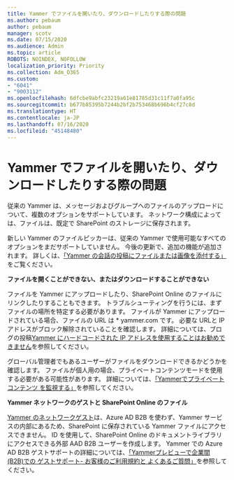 ```yaml
---
title: Yammer でファイルを開いたり、ダウンロードしたりする際の問題
ms.author: pebaum
author: pebaum
manager: scotv
ms.date: 07/15/2020
ms.audience: Admin
ms.topic: article
ROBOTS: NOINDEX, NOFOLLOW
localization_priority: Priority
ms.collection: Adm_O365
ms.custom:
- "6041"
- "9003112"
ms.openlocfilehash: 6dfcbe9abfc23219a61e81785d31c11f7a0fa95c
ms.sourcegitcommit: b677b85395b7244b2bf2b753468b696b4cf27c8d
ms.translationtype: HT
ms.contentlocale: ja-JP
ms.lasthandoff: 07/16/2020
ms.locfileid: "45148480"
---
```

# <a name="issue-opening-or-downloading-files-in-yammer"></a>Yammer でファイルを開いたり、ダウンロードしたりする際の問題

従来の Yammer は、メッセージおよびグループへのファイルのアップロードについて、複数のオプションをサポートしています。 ネットワーク構成によっては、ファイルは、既定で SharePoint のストレージに保存されます。

新しい Yammer のファイルピッカーは、従来の Yammer で使用可能なすべてのオプションをまだサポートしていません。 今後の更新で、追加の機能が追加されます。 詳しくは、[「Yammer の会話の投稿にファイルまたは画像を添付する」](https://support.microsoft.com/office/attach-a-file-or-image-to-a-yammer-conversation-post-8d2d17f7-8f37-4535-961e-518d751be7e8)をご覧ください。

**ファイルを開くことができない、またはダウンロードすることができない**  

ファイルを Yammer にアップロードしたり、SharePoint Online のファイルにリンクしたりすることもできます。 トラブルシューティングを行うには、まずファイルの場所を特定する必要があります。 ファイルが Yammer にアップロードされている場合、ファイルの URL は * yammer.com です。 必要な URLと IP アドレスがブロック解除されていることを確認します。 詳細については、ブログの投稿[Yammer にハードコードされた IP アドレスを使用することはお勧めできません](https://techcommunity.microsoft.com/t5/yammer-blog/using-hard-coded-ip-addresses-for-yammer-is-not-recommended/ba-p/276592)を参照してください。

グローバル管理者でもあるユーザーがファイルをダウンロードできるかどうかを確認します。 ファイルが個人用の場合、プライベートコンテンツモードを使用する必要がある可能性があります。 詳細については、[「Yammerでプライベートコンテンツ を監視する」](https://docs.microsoft.com/yammer/manage-security-and-compliance/monitor-private-content)を参照してください。  

**Yammer ネットワークのゲストと SharePoint Online のファイル**  

[Yammer のネットワークゲスト](https://docs.microsoft.com/yammer/manage-yammer-users/add-block-or-remove-users#invite-guests)は、Azure AD B2B を使わず、Yammer サービスの内部にあるため、SharePoint に保存されている Yammer ファイルにアクセスできません。 ID を使用して、SharePoint Online のドキュメントライブラリにアクセスできる外部 AAD B2B ユーザーを作成します。 Yammer での Azure AD B2B ゲストサポートの詳細については、[「Yammerプレビューで企業間 (B2B)での ゲストサポート- お客様のご利用規約と よくあるご質問」](https://docs.microsoft.com/yammer/get-started-with-yammer/azure-ad-b2b-guests-yammer)を参照してください。